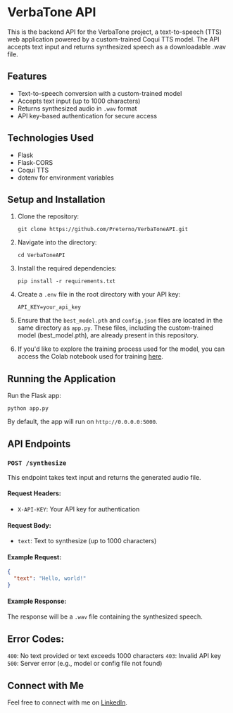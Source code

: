 # VerbaTone API

This is the backend API for the VerbaTone project, a text-to-speech (TTS) web application powered by a custom-trained Coqui TTS model. The API accepts text input and returns synthesized speech as a downloadable .wav file.

## Features

- Text-to-speech conversion with a custom-trained model
- Accepts text input (up to 1000 characters)
- Returns synthesized audio in `.wav` format
- API key-based authentication for secure access

## Technologies Used

- Flask
- Flask-CORS
- Coqui TTS
- dotenv for environment variables

## Setup and Installation
1. Clone the repository:
   ```
   git clone https://github.com/Preterno/VerbaToneAPI.git
   ```

2. Navigate into the directory:
   ```
   cd VerbaToneAPI
   ```

3. Install the required dependencies:
   ```
   pip install -r requirements.txt
   ```

4. Create a `.env` file in the root directory with your API key:
   ```
   API_KEY=your_api_key
   ```

5. Ensure that the `best_model.pth` and `config.json` files are located in the same directory as `app.py`. These files, including the custom-trained model (best_model.pth), are already present in this repository.

6. If you'd like to explore the training process used for the model, you can access the Colab notebook used for training [here](https://colab.research.google.com/drive/14BtqIO1gkU8TrAsUyI5HG1FQoGWesVb2?usp=sharing).

## Running the Application

Run the Flask app:
   ```
   python app.py
   ```

By default, the app will run on `http://0.0.0.0:5000`.

## API Endpoints

### `POST /synthesize`

This endpoint takes text input and returns the generated audio file.

#### Request Headers:

- `X-API-KEY`: Your API key for authentication

#### Request Body:

- `text`: Text to synthesize (up to 1000 characters)

#### Example Request:

   ```json
   {
     "text": "Hello, world!"
   }
   ```

#### Example Response:

The response will be a `.wav` file containing the synthesized speech.

## Error Codes:

`400`: No text provided or text exceeds 1000 characters
`403`: Invalid API key
`500`: Server error (e.g., model or config file not found)

## Connect with Me

Feel free to connect with me on [LinkedIn](https://www.linkedin.com/in/aslam8483).